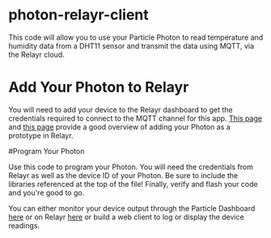 # photon-relayr-client

This code will allow you to use your Particle Photon to read temperature and humidity data from a DHT11 sensor and transmit the data using MQTT, via the Relayr cloud.

# Add Your Photon to Relayr

You will need to add your device to the Relayr dashboard to get the credentials required to connect to the MQTT channel for this app.  [This page](https://blog.relayr.io/creating-prototypes-on-our-dashboard/) and [this page](https://github.com/relayr/relayr-photon) provide a good overview of adding your Photon as a prototype in Relayr.

#Program Your Photon

Use this code to program your Photon.  You will need the credentials from Relayr as well as the device ID of your Photon.  Be sure to include the libraries referenced at the top of the file!  Finally, verify and flash your code and you're good to go.

You can either monitor your device output through the Particle Dashboard [here](https://dashboard.particle.io/user/logs) or on Relayr [here](https://developer.relayr.io/dashboard/devices) or build a web client to log or display the device readings.
